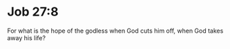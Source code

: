 # Job 27:8

For what is the hope of the godless when God cuts him off, when God takes away his life?
